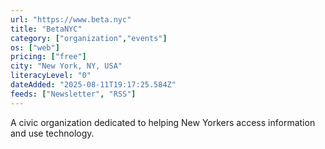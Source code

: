 ```yaml
---
url: "https://www.beta.nyc"
title: "BetaNYC"
category: ["organization","events"]
os: ["web"]
pricing: ["free"]
city: "New York, NY, USA" 
literacyLevel: "0"
dateAdded: "2025-08-11T19:17:25.584Z"
feeds: ["Newsletter", "RSS"]
---
```


A civic organization dedicated to helping New Yorkers access information and use technology.


